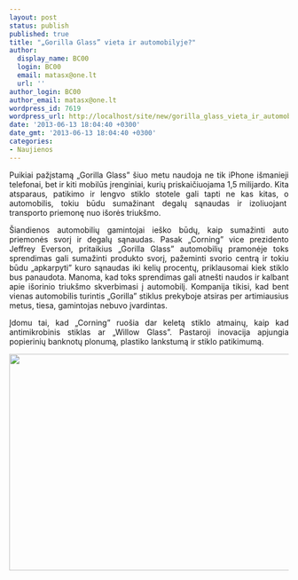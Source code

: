 ```yaml
---
layout: post
status: publish
published: true
title: "„Gorilla Glass” vieta ir automobilyje?"
author:
  display_name: BC00
  login: BC00
  email: matasx@one.lt
  url: ''
author_login: BC00
author_email: matasx@one.lt
wordpress_id: 7619
wordpress_url: http://localhost/site/new/gorilla_glass_vieta_ir_automobilyje/
date: '2013-06-13 18:04:40 +0300'
date_gmt: '2013-06-13 18:04:40 +0300'
categories:
- Naujienos
---
```

<p style="text-align: justify;">
	Puikiai pažįstamą &bdquo;Gorilla Glass&rdquo; &scaron;iuo metu naudoja ne tik iPhone i&scaron;manieji telefonai, bet ir kiti mobilūs įrenginiai, kurių priskaičiuojama 1,5 milijardo. Kita atsparaus, patikimo ir lengvo stiklo stotele gali tapti ne kas kitas, o automobilis, tokiu būdu sumažinant degalų sąnaudas ir izoliuojant&nbsp; transporto priemonę nuo i&scaron;orės triuk&scaron;mo.</p>
<p style="text-align: justify;">
	&Scaron;iandienos automobilių gamintojai ie&scaron;ko būdų, kaip sumažinti auto priemonės svorį ir degalų sąnaudas. Pasak &bdquo;Corning&rdquo; vice prezidento Jeffrey Everson, pritaikius &bdquo;Gorilla Glass&rdquo; automobilių pramonėje toks sprendimas gali sumažinti produkto svorį, pažeminti svorio centrą ir tokiu būdu &bdquo;apkarpyti&rdquo; kuro sąnaudas iki kelių procentų, priklausomai kiek stiklo bus panaudota. Manoma, kad toks sprendimas gali atne&scaron;ti naudos ir kalbant apie i&scaron;orinio triuk&scaron;mo skverbimasi į automobilį. Kompanija tikisi, kad bent vienas automobilis turintis &bdquo;Gorilla&rdquo; stiklus prekyboje atsiras per artimiausius metus, tiesa, gamintojas nebuvo įvardintas.</p>
<p style="text-align: justify;">
	Įdomu tai, kad &bdquo;Corning&rdquo; ruo&scaron;ia dar keletą stiklo atmainų, kaip kad antimikrobinis stiklas ar &bdquo;Willow Glass&rdquo;. Pastaroji inovacija apjungia popierinių banknotų plonumą, plastiko lankstumą ir stiklo patikimumą.</p>
<p style="text-align: justify;">
	<img alt="" src="http://technews.lt/userfiles/gorillaglass.jpg" style="width: 520px; height: 390px;" /></p>

